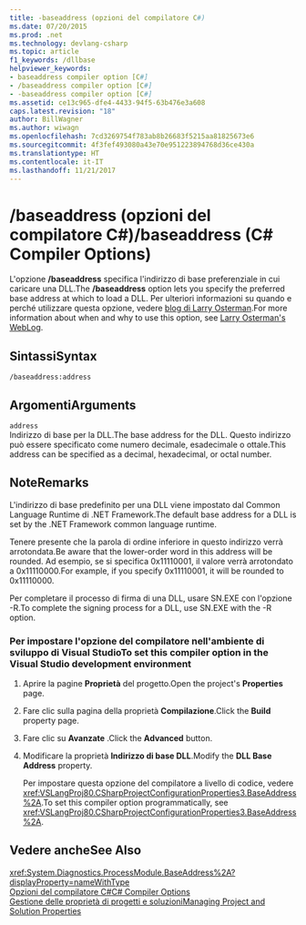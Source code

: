 ```yaml
---
title: -baseaddress (opzioni del compilatore C#)
ms.date: 07/20/2015
ms.prod: .net
ms.technology: devlang-csharp
ms.topic: article
f1_keywords: /dllbase
helpviewer_keywords:
- baseaddress compiler option [C#]
- /baseaddress compiler option [C#]
- -baseaddress compiler option [C#]
ms.assetid: ce13c965-dfe4-4433-94f5-63b476e3a608
caps.latest.revision: "18"
author: BillWagner
ms.author: wiwagn
ms.openlocfilehash: 7cd3269754f783ab8b26683f5215aa81825673e6
ms.sourcegitcommit: 4f3fef493080a43e70e951223894768d36ce430a
ms.translationtype: HT
ms.contentlocale: it-IT
ms.lasthandoff: 11/21/2017
---
```

# <a name="baseaddress-c-compiler-options"></a><span data-ttu-id="987d6-102">/baseaddress (opzioni del compilatore C#)</span><span class="sxs-lookup"><span data-stu-id="987d6-102">/baseaddress (C# Compiler Options)</span></span>
<span data-ttu-id="987d6-103">L'opzione **/baseaddress** specifica l'indirizzo di base preferenziale in cui caricare una DLL.</span><span class="sxs-lookup"><span data-stu-id="987d6-103">The **/baseaddress** option lets you specify the preferred base address at which to load a DLL.</span></span> <span data-ttu-id="987d6-104">Per ulteriori informazioni su quando e perché utilizzare questa opzione, vedere [blog di Larry Osterman](http://go.microsoft.com/fwlink/?LinkId=107044).</span><span class="sxs-lookup"><span data-stu-id="987d6-104">For more information about when and why to use this option, see [Larry Osterman's WebLog](http://go.microsoft.com/fwlink/?LinkId=107044).</span></span>  
  
## <a name="syntax"></a><span data-ttu-id="987d6-105">Sintassi</span><span class="sxs-lookup"><span data-stu-id="987d6-105">Syntax</span></span>  
  
```console  
/baseaddress:address  
```  
  
## <a name="arguments"></a><span data-ttu-id="987d6-106">Argomenti</span><span class="sxs-lookup"><span data-stu-id="987d6-106">Arguments</span></span>  
 `address`  
 <span data-ttu-id="987d6-107">Indirizzo di base per la DLL.</span><span class="sxs-lookup"><span data-stu-id="987d6-107">The base address for the DLL.</span></span> <span data-ttu-id="987d6-108">Questo indirizzo può essere specificato come numero decimale, esadecimale o ottale.</span><span class="sxs-lookup"><span data-stu-id="987d6-108">This address can be specified as a decimal, hexadecimal, or octal number.</span></span>  
  
## <a name="remarks"></a><span data-ttu-id="987d6-109">Note</span><span class="sxs-lookup"><span data-stu-id="987d6-109">Remarks</span></span>  
 <span data-ttu-id="987d6-110">L'indirizzo di base predefinito per una DLL viene impostato dal Common Language Runtime di .NET Framework.</span><span class="sxs-lookup"><span data-stu-id="987d6-110">The default base address for a DLL is set by the .NET Framework common language runtime.</span></span>  
  
 <span data-ttu-id="987d6-111">Tenere presente che la parola di ordine inferiore in questo indirizzo verrà arrotondata.</span><span class="sxs-lookup"><span data-stu-id="987d6-111">Be aware that the lower-order word in this address will be rounded.</span></span> <span data-ttu-id="987d6-112">Ad esempio, se si specifica 0x11110001, il valore verrà arrotondato a 0x11110000.</span><span class="sxs-lookup"><span data-stu-id="987d6-112">For example, if you specify 0x11110001, it will be rounded to 0x11110000.</span></span>  
  
 <span data-ttu-id="987d6-113">Per completare il processo di firma di una DLL, usare SN.EXE con l'opzione -R.</span><span class="sxs-lookup"><span data-stu-id="987d6-113">To complete the signing process for a DLL, use SN.EXE with the -R option.</span></span>  
  
### <a name="to-set-this-compiler-option-in-the-visual-studio-development-environment"></a><span data-ttu-id="987d6-114">Per impostare l'opzione del compilatore nell'ambiente di sviluppo di Visual Studio</span><span class="sxs-lookup"><span data-stu-id="987d6-114">To set this compiler option in the Visual Studio development environment</span></span>  
  
1.  <span data-ttu-id="987d6-115">Aprire la pagine **Proprietà** del progetto.</span><span class="sxs-lookup"><span data-stu-id="987d6-115">Open the project's **Properties** page.</span></span>  
  
2.  <span data-ttu-id="987d6-116">Fare clic sulla pagina della proprietà **Compilazione**.</span><span class="sxs-lookup"><span data-stu-id="987d6-116">Click the **Build** property page.</span></span>  
  
3.  <span data-ttu-id="987d6-117">Fare clic su **Avanzate** .</span><span class="sxs-lookup"><span data-stu-id="987d6-117">Click the **Advanced** button.</span></span>  
  
4.  <span data-ttu-id="987d6-118">Modificare la proprietà **Indirizzo di base DLL**.</span><span class="sxs-lookup"><span data-stu-id="987d6-118">Modify the **DLL Base Address** property.</span></span>  
  
     <span data-ttu-id="987d6-119">Per impostare questa opzione del compilatore a livello di codice, vedere <xref:VSLangProj80.CSharpProjectConfigurationProperties3.BaseAddress%2A>.</span><span class="sxs-lookup"><span data-stu-id="987d6-119">To set this compiler option programmatically, see <xref:VSLangProj80.CSharpProjectConfigurationProperties3.BaseAddress%2A>.</span></span>  
  
## <a name="see-also"></a><span data-ttu-id="987d6-120">Vedere anche</span><span class="sxs-lookup"><span data-stu-id="987d6-120">See Also</span></span>  
 <xref:System.Diagnostics.ProcessModule.BaseAddress%2A?displayProperty=nameWithType>  
 [<span data-ttu-id="987d6-121">Opzioni del compilatore C#</span><span class="sxs-lookup"><span data-stu-id="987d6-121">C# Compiler Options</span></span>](../../../csharp/language-reference/compiler-options/index.md)  
 [<span data-ttu-id="987d6-122">Gestione delle proprietà di progetti e soluzioni</span><span class="sxs-lookup"><span data-stu-id="987d6-122">Managing Project and Solution Properties</span></span>](/visualstudio/ide/managing-project-and-solution-properties)
